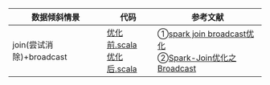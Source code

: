 

|数据倾斜情景|代码|参考文献|
|--|--|--|
|join(尝试消除)+broadcast|[优化前.scala](https://gitee.com/appleyuchi/spark_success/blob/master/Spark%E6%95%B0%E6%8D%AE%E5%80%BE%E6%96%9C%E5%A4%84%E7%90%86/Scala/join+broadcast/%E4%BC%98%E5%8C%96%E5%89%8D.scala)<br>[优化后.scala](https://gitee.com/appleyuchi/spark_success/blob/master/Spark%E6%95%B0%E6%8D%AE%E5%80%BE%E6%96%9C%E5%A4%84%E7%90%86/Scala/join+broadcast/%E4%BC%98%E5%8C%96%E5%90%8E.scala)|①[spark join broadcast优化](https://blog.csdn.net/lsshlsw/article/details/48694893)<br>②[Spark-Join优化之Broadcast](https://www.cnblogs.com/0xcafedaddy/p/7613200.html)
